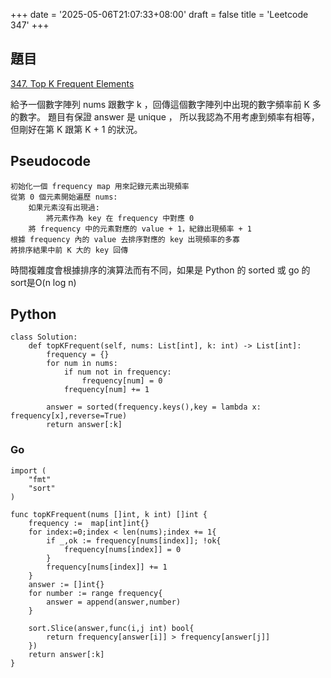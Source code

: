 +++
date = '2025-05-06T21:07:33+08:00'
draft = false
title = 'Leetcode 347'
+++
## 題目
[347. Top K Frequent Elements](https://leetcode.com/problems/top-k-frequent-elements)

給予一個數字陣列 nums 跟數字 k ，回傳這個數字陣列中出現的數字頻率前 K 多的數字。
題目有保證 answer 是 unique ， 所以我認為不用考慮到頻率有相等，但剛好在第 K 跟第 K + 1 的狀況。

## Pseudocode

```
初始化一個 frequency map 用來記錄元素出現頻率
從第 0 個元素開始遍歷 nums:
    如果元素沒有出現過:
        將元素作為 key 在 frequency 中對應 0
    將 frequency 中的元素對應的 value + 1，紀錄出現頻率 + 1 
根據 frequency 內的 value 去排序對應的 key 出現頻率的多寡
將排序結果中前 K 大的 key 回傳
```
時間複雜度會根據排序的演算法而有不同，如果是 Python 的 sorted 或 go 的 sort是O(n log n)

## Python
```
class Solution:
    def topKFrequent(self, nums: List[int], k: int) -> List[int]:
        frequency = {}
        for num in nums:
            if num not in frequency:
                frequency[num] = 0
            frequency[num] += 1
        
        answer = sorted(frequency.keys(),key = lambda x: frequency[x],reverse=True)
        return answer[:k]
```
### Go
```
import (
    "fmt"
    "sort"
)

func topKFrequent(nums []int, k int) []int {
    frequency :=  map[int]int{}
    for index:=0;index < len(nums);index += 1{
        if _,ok := frequency[nums[index]]; !ok{
            frequency[nums[index]] = 0
        }
        frequency[nums[index]] += 1
    }
    answer := []int{}
    for number := range frequency{
        answer = append(answer,number)
    }

    sort.Slice(answer,func(i,j int) bool{
        return frequency[answer[i]] > frequency[answer[j]]
    })
    return answer[:k]
}
```